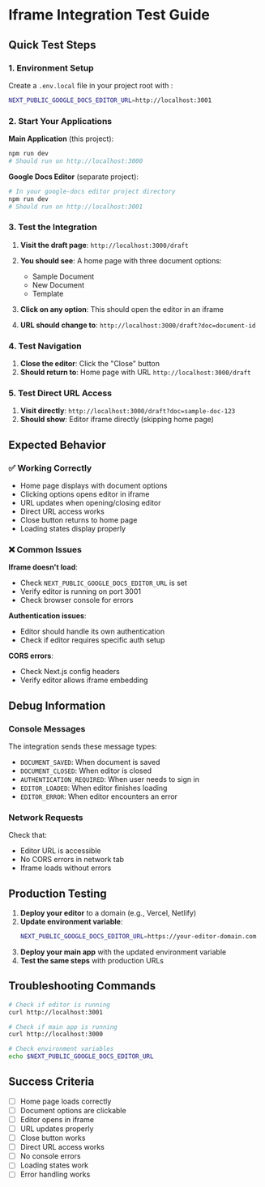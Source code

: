 # Iframe Integration Test Guide

## Quick Test Steps

### 1. Environment Setup
Create a `.env.local` file in your project root with :
```bash
NEXT_PUBLIC_GOOGLE_DOCS_EDITOR_URL=http://localhost:3001
```

### 2. Start Your Applications

**Main Application** (this project):
```bash
npm run dev
# Should run on http://localhost:3000
```

**Google Docs Editor** (separate project):
```bash
# In your google-docs editor project directory
npm run dev
# Should run on http://localhost:3001
```

### 3. Test the Integration

1. **Visit the draft page**: `http://localhost:3000/draft`
2. **You should see**: A home page with three document options:
   - Sample Document
   - New Document  
   - Template

3. **Click on any option**: This should open the editor in an iframe
4. **URL should change to**: `http://localhost:3000/draft?doc=document-id`

### 4. Test Navigation

1. **Close the editor**: Click the "Close" button
2. **Should return to**: Home page with URL `http://localhost:3000/draft`

### 5. Test Direct URL Access

1. **Visit directly**: `http://localhost:3000/draft?doc=sample-doc-123`
2. **Should show**: Editor iframe directly (skipping home page)

## Expected Behavior

### ✅ Working Correctly
- Home page displays with document options
- Clicking options opens editor in iframe
- URL updates when opening/closing editor
- Direct URL access works
- Close button returns to home page
- Loading states display properly

### ❌ Common Issues

**Iframe doesn't load**:
- Check `NEXT_PUBLIC_GOOGLE_DOCS_EDITOR_URL` is set
- Verify editor is running on port 3001
- Check browser console for errors

**Authentication issues**:
- Editor should handle its own authentication
- Check if editor requires specific auth setup

**CORS errors**:
- Check Next.js config headers
- Verify editor allows iframe embedding

## Debug Information

### Console Messages
The integration sends these message types:
- `DOCUMENT_SAVED`: When document is saved
- `DOCUMENT_CLOSED`: When editor is closed
- `AUTHENTICATION_REQUIRED`: When user needs to sign in
- `EDITOR_LOADED`: When editor finishes loading
- `EDITOR_ERROR`: When editor encounters an error

### Network Requests
Check that:
- Editor URL is accessible
- No CORS errors in network tab
- Iframe loads without errors

## Production Testing

1. **Deploy your editor** to a domain (e.g., Vercel, Netlify)
2. **Update environment variable**:
   ```bash
   NEXT_PUBLIC_GOOGLE_DOCS_EDITOR_URL=https://your-editor-domain.com
   ```
3. **Deploy your main app** with the updated environment variable
4. **Test the same steps** with production URLs

## Troubleshooting Commands

```bash
# Check if editor is running
curl http://localhost:3001

# Check if main app is running  
curl http://localhost:3000

# Check environment variables
echo $NEXT_PUBLIC_GOOGLE_DOCS_EDITOR_URL
```

## Success Criteria

- [ ] Home page loads correctly
- [ ] Document options are clickable
- [ ] Editor opens in iframe
- [ ] URL updates properly
- [ ] Close button works
- [ ] Direct URL access works
- [ ] No console errors
- [ ] Loading states work
- [ ] Error handling works
